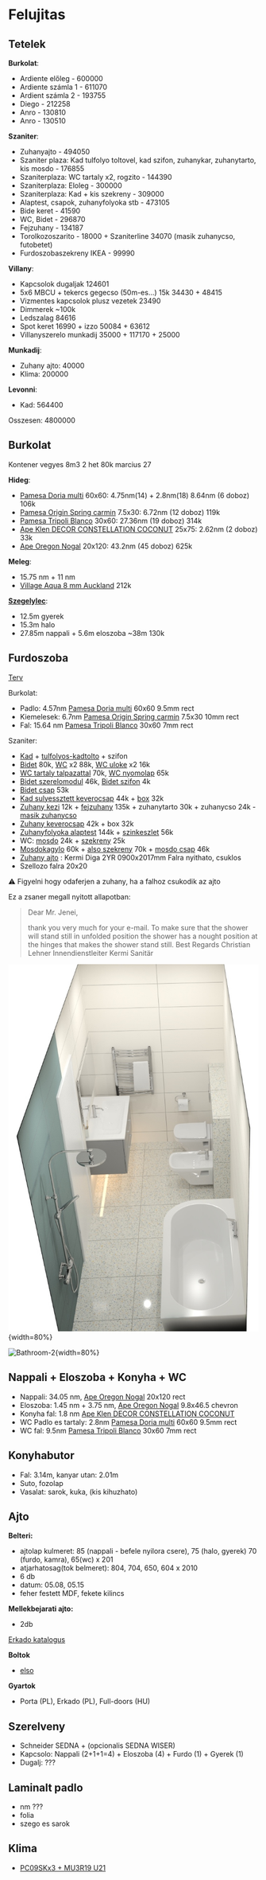 Felujitas
=========

Tetelek
--

**Burkolat**:

- Ardiente előleg - 600000
- Ardiente számla 1 - 611070
- Ardient számla 2 - 193755
- Diego - 212258
- Anro - 130810
- Anro - 130510

**Szaniter**:

* Zuhanyajto - 494050
* Szaniter plaza: Kad tulfolyo toltovel, kad szifon, zuhanykar, zuhanytarto, kis mosdo - 176855
* Szaniterplaza: WC tartaly x2, rogzito - 144390
* Szaniterplaza: Eloleg - 300000
* Szaniterplaza: Kad + kis szekreny - 309000
* Alaptest, csapok, zuhanyfolyoka stb - 473105
* Bide keret - 41590
* WC, Bidet - 296870
* Fejzuhany - 134187
* Torolkozoszarito - 18000 + Szaniterline 34070 (masik zuhanycso, futobetet)
* Furdoszobaszekreny IKEA - 99990

**Villany**:

* Kapcsolok dugaljak 124601
* 5x6 MBCU + tekercs gegecso (50m-es...) 15k 34430 + 48415
* Vizmentes kapcsolok plusz vezetek 23490
* Dimmerek ~100k
* Ledszalag 84616
* Spot keret 16990 + izzo 50084 + 63612
* Villanyszerelo munkadij 35000 + 117170 + 25000

**Munkadij**:

* Zuhany ajto: 40000
* Klima: 200000

**Levonni**:

* Kad: 564400

Osszesen: 4800000

Burkolat
---------------

Kontener vegyes 8m3 2 het 80k marcius 27

**Hideg**:

-   [Pamesa Doria multi] 60x60: 4.75nm(14) + 2.8nm(18) 8.64nm (6 doboz)
    106k
-   [Pamesa Origin Spring carmin] 7.5x30: 6.72nm (12 doboz) 119k
-   [Pamesa Tripoli Blanco] 30x60: 27.36nm (19 doboz) 314k
-   [Ape Klen DECOR CONSTELLATION COCONUT] 25x75: 2.62nm (2 doboz) 33k
-   [Ape Oregon Nogal] 20x120: 43.2nm (45 doboz) 625k

**Meleg**:

-   15.75 nm + 11 nm
-   [Village Aqua 8 mm Auckland] 212k

**[Szegelylec]**:

-   12.5m gyerek
-   15.3m halo
-   27.85m nappali + 5.6m eloszoba \~38m 130k

Furdoszoba
----------

[Terv]

Burkolat:

-   Padlo: 4.57nm [Pamesa Doria multi] 60x60 9.5mm rect
-   Kiemelesek: 6.7nm [Pamesa Origin Spring carmin] 7.5x30 10mm rect
-   Fal: 15.64 nm [Pamesa Tripoli Blanco] 30x60 7mm rect

Szaniter:

-   [Kad] + [tulfolyos-kadtolto] + szifon
-   [Bidet] 80k, [WC] x2 88k, [WC uloke] x2 16k
-   [WC tartaly talpazattal] 70k, [WC nyomolap] 65k
-   [Bidet szerelomodul] 46k, [Bidet szifon] 4k
-   [Bidet csap] 53k
-   [Kad sulyessztett keverocsap] 44k + [box] 32k
-   [Zuhany kezi] 12k + [fejzuhany] 135k + zuhanytarto 30k + zuhanycso
    24k - [masik zuhanycso]
-   [Zuhany keverocsap] 42k + box 32k
-   [Zuhanyfolyoka alaptest] 144k + [szinkeszlet] 56k
-   WC: [mosdo] 24k + [szekreny] 25k
-   [Mosdokagylo] 60k + [also szekreny] 70k + [mosdo csap] 46k
-   [Zuhany ajto] : Kermi Diga 2YR 0900x2017mm Falra nyithato, csuklos
-   Szellozo falra 20x20

⚠️ Figyelni hogy odaferjen a zuhany, ha a falhoz csukodik az ajto

Ez a zsaner megall nyitott allapotban:

> Dear Mr. Jenei,
>
> thank you very much for your e-mail. To make sure that the shower will
> stand still in unfolded position the shower has a nought position at
> the hinges that makes the shower stand still. Best Regards Christian
> Lehner Innendienstleiter Kermi Sanitär

![Bathroom]{width=80%}

![Bathroom-2]{width=80%}

Nappali + Eloszoba + Konyha + WC
--------------------------------

-   Nappali: 34.05 nm, [Ape Oregon Nogal] 20x120 rect
-   Eloszoba: 1.45 nm + 3.75 nm, [Ape Oregon Nogal] 9.8x46.5 chevron
-   Konyha fal: 1.8 nm [Ape Klen DECOR CONSTELLATION COCONUT]
-   WC Padlo es tartaly: 2.8nm [Pamesa Doria multi] 60x60 9.5mm rect
-   WC fal: 9.5nm [Pamesa Tripoli Blanco] 30x60 7mm rect

Konyhabutor
-----------

-   Fal: 3.14m, kanyar utan: 2.01m
-   Suto, fozolap
-   Vasalat: sarok, kuka, (kis kihuzhato)

Ajto
----

**Belteri:**

-   ajtolap kulmeret: 85 (nappali - befele nyilora csere), 75 (halo, gyerek) 70
    (furdo, kamra), 65(wc) x 201
-   atjarhatosag(tok belmeret): 804, 704, 650, 604 x 2010
-   6 db
-   datum: 05.08, 05.15
-   feher festett MDF, fekete kilincs

**Mellekbejarati ajto:**

-   2db

[Erkado katalogus]

**Boltok**

-   [elso]

**Gyartok**

-   Porta (PL), Erkado (PL), Full-doors (HU)

Szerelveny
----------

-   Schneider SEDNA + (opcionalis SEDNA WISER)
-   Kapcsolo: Nappali (2+1+1=4) + Eloszoba (4) + Furdo (1) + Gyerek (1)
-   Dugalj: ???

Laminalt padlo
--------------

-   nm ???
-   folia
-   szego es sarok

Klima
-----

-   [PC09SKx3 + MU3R19 U21]

  [Pamesa Doria multi]: https://www.pamesa.com/ERP/4.0/empresas/151/045/ficheros/t00030430/703/DORIA.pdf
  [Pamesa Origin Spring carmin]: https://www.pamesa.com/ERP/4.0/empresas/151/045/ficheros/t00030430/745/ORIGIN_SPRING.pdf
  [Pamesa Tripoli Blanco]: https://www.pamesa.com/ERP/4.0/empresas/151/045/ficheros/t00030430/42/WHITES-TRIPOLI.pdf
  [Ape Klen DECOR CONSTELLATION COCONUT]: https://ape.es/wp-content/themes/ape_grupo/ver_file.php?token=4daa3db355ef2b0e64b472968cb70f0d&tipo=descargas
  [Ape Oregon Nogal]: https://www.apegrupo.com/en/products/oregon/
  [Village Aqua 8 mm Auckland]: https://www.diego.hu/village-aqua-8mm-auckland-vizallo-laminalt-padlo-46679835762340513155
  [Szegelylec]: https://www.anrodiszlec.hu/product_info.php/products_id/23795
  [Terv]: ./bathroom.pdf
  [Kad]: https://eshop.sapho.cz/?product_list=p.49034&ws=pdf&lang=cz
  [tulfolyos-kadtolto]: https://ubc.k2.cz/K2FTPdata/UBC/19/367/38882_38883_WEB_INSTALACNI_NAVOD_SILFRA_A4.PDF
  [Bidet]: https://kadoutlet.hu/oldal/id/6404
  [WC]: https://kadoutlet.hu/id/4549-Ravak-WC-Uni-Chrome-RimOff--perem-nelkuli
  [WC uloke]: https://kadoutlet.hu/id/4550-Ravak-Uni-Chrome-WC-uloke-
  [WC tartaly talpazattal]: https://furdoszoba-szaniter.hu/Ravak-WC-tartaly-talpazattal-G-II/1120-X01703
  [WC nyomolap]: https://furdoszoba-szaniter.hu/Ravak-Uni-nyomolap-feher-X01457
  [Bidet szerelomodul]: https://furdoszoba-szaniter.hu/Ravak-bide-szerelomodul-II-1120-X01704
  [Bidet szifon]: https://szaniterplaza.hu/termek/435266/ravak-bide-szifon-dn-40-feher-x01560
  [Bidet csap]: https://furdoszoba-szaniter.hu/spd/71721000/Hansgrohe-HG-Talis-E-egykaros-bidecsaptelep-push-o
  [Kad sulyessztett keverocsap]: https://furdoszoba-szaniter.hu/spd/71765000/Hansgrohe-TALIS-E-falsik-alatti-kad-zuhany-csaptel
  [box]: https://furdoszoba-szaniter.hu/spd/01800180/Hansgrohe-iBox-universal-alaptest-01800180
  [Zuhany kezi]: https://furdoszoba-szaniter.hu/spd/28535000/Hansgrohe-Croma-100-Vario-kezizuhany-DN15-krom-285
  [fejzuhany]: https://furdoszoba-szaniter.hu/spd/26220000/Hansgrohe-HG-Croma-280-1jet-fejzuhany-26220000
  [masik zuhanycso]: https://epuletgepeszet-outlet.hu/webshop/csaptelepek/hansgrohe/hansgrohe-zuhanyok/hansgrohe-isiflex-zuhanycső-2-m-28274000-info
  [Zuhany keverocsap]: https://www.kazanwebshop.hu/spd/71745000/HANSGROHE-Talis-E-falsik-alatti-kadcsaptelep-zuhan
  [Zuhanyfolyoka alaptest]: https://furdoszoba-szaniter.hu/Hansgrohe-UBOX-universal-600-zuhanyfolyoka-alaptes
  [szinkeszlet]: https://furdoszoba-szaniter.hu/Hansgrohe-RAINDRAIN-ROCK-zuhanylefolyo-szinkeszlet
  [mosdo]: https://szaniterplaza.hu/termek/27078/aqualine-zoran-45x27-5-cm-mosdo-4045
  [szekreny]: https://szaniterplaza.hu/termek/436436/aqualine-zoja-mosdotarto-szekreny-44x50x23-5cm-platina-tolgy-jobbos-51046dp
  [Mosdokagylo]: https://marmy.hu/products/marmy-alexa-55x45-mosdo
  [also szekreny]: https://www.ikea.com/hu/hu/p/godmorgon-tolken-mosdoallvany-2-fiokkal-mfenyu-feher-bambusz-s49295454/
  [mosdo csap]: https://furdoszoba-szaniter.hu/spd/71711000/Hansgrohe-TALIS-E-egykaros-mosdo-csaptelep-110-kli
  [Zuhany ajto]: https://oxomi.com/p/3001318/catalog/10334977
  [Bathroom]: ./bath.jpg
  [Bathroom-2]: ./bath-2.png
  [Erkado katalogus]: https://erkado.pl/wp-content/uploads/2021/03/KATALOG-DW-2022-EN-www.pdf
  [elso]: https://www.google.com/maps/place/DOORina+Ajtó-Ablak+Kft./@47.5054421,19.0927071,15z/data=!4m15!1m8!3m7!1s0x4741dc98eef026e7:0x98e14448915b9e4!2sDOORina+Ajtó-Ablak+Kft.!8m2!3d47.5054421!4d19.1014618!10e1!16s%2Fg%2F11c54f9hzl!3m5!1s0x4741dc98eef026e7:0x98e14448915b9e4!8m2!3d47.5054421!4d19.1014618!16s%2Fg%2F11c54f9hzl
  [PC09SKx3 + MU3R19 U21]: https://www.szegedklima.hu/multi-klima/lg/inverteres-trial/multi_inverter_r32/pc09skx3+mu3r19-u21.php
